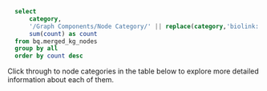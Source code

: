 ```sql nodes_by_category
  select 
      category,
      '/Graph Components/Node Category/' || replace(category,'biolink:','') as link,
      sum(count) as count
  from bq.merged_kg_nodes
  group by all
  order by count desc  
```
Click through to node categories in the table below to explore more detailed information about each of them.


<DataTable 
  data={nodes_by_category} 
  search=true
  link=link 
  title='Nodes by Category' />
